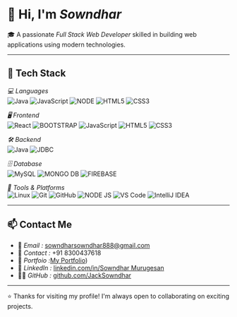 # 👋 Hi, I'm *Sowndhar*

🎓 A passionate *Full Stack Web Developer* skilled in building web applications using modern technologies.

---

## 🚀 Tech Stack

*💻 Languages*  
![Java](https://img.shields.io/badge/Java-007396?style=for-the-badge&logo=java&logoColor=white)
![JavaScript](https://img.shields.io/badge/JavaScript-F7DF1E?style=for-the-badge&logo=javascript&logoColor=black)
![NODE](https://img.shields.io/badge/NODE_JS-E34F26?style=for-the-badge&logo=html5&logoColor=white)
![HTML5](https://img.shields.io/badge/HTML5-E34F26?style=for-the-badge&logo=html5&logoColor=white)
![CSS3](https://img.shields.io/badge/CSS3-1572B6?style=for-the-badge&logo=css3&logoColor=white)

*🖥 Frontend*  
![React](https://img.shields.io/badge/React.js-61DAFB?style=for-the-badge&logo=react&logoColor=black)
![BOOTSTRAP](https://img.shields.io/badge/BOOTSTRAP-4479A1?style=for-the-badge&logo=mysql&logoColor=white)
![JavaScript](https://img.shields.io/badge/JavaScript-ES6+-F7DF1E?style=for-the-badge&logo=javascript&logoColor=black)
![HTML5](https://img.shields.io/badge/HTML5-E34F26?style=for-the-badge&logo=html5&logoColor=white)
![CSS3](https://img.shields.io/badge/CSS3-1572B6?style=for-the-badge&logo=css3&logoColor=white)

*🛠 Backend*  
![Java](https://img.shields.io/badge/Java-Servlets/JSP-007396?style=for-the-badge&logo=java&logoColor=white)
![JDBC](https://img.shields.io/badge/JDBC-Database-003B57?style=for-the-badge&logoColor=white)

*🗄 Database*  
![MySQL](https://img.shields.io/badge/MySQL-4479A1?style=for-the-badge&logo=mysql&logoColor=white)
![MONGO DB](https://img.shields.io/badge/MONGO_DB-181717?style=for-the-badge&logo=github&logoColor=white)
![FIREBASE](https://img.shields.io/badge/FIREBASE-E34F26?style=for-the-badge&logo=html5&logoColor=white)


*🔧 Tools & Platforms*  
![Linux](https://img.shields.io/badge/Linux-FCC624?style=for-the-badge&logo=linux&logoColor=black)
![Git](https://img.shields.io/badge/Git-F05032?style=for-the-badge&logo=git&logoColor=white)
![GitHub](https://img.shields.io/badge/GitHub-181717?style=for-the-badge&logo=github&logoColor=white)
![NODE JS](https://img.shields.io/badge/NODE_JS-E34F26?style=for-the-badge&logo=html5&logoColor=white)
![VS Code](https://img.shields.io/badge/VS%20Code-007ACC?style=for-the-badge&logo=visual-studio-code&logoColor=white)
![IntelliJ IDEA](https://img.shields.io/badge/IntelliJIDEA-000000?style=for-the-badge&logo=intellijidea&logoColor=white)

---

## 📫 Contact Me

- 📧 *Email :* [sowndharsowndhar888@gmail.com](mailto:sowndharsowndhar888@gmail.com)  
- 📱 *Contact :* +91 8300437618
- 📜 *Portfoio :*[My Portfolio](https://sowndhar-portfolio.netlify.app/)) 
- 💼 *LinkedIn :* [linkedin.com/in/Sowndhar Murugesan]([https://linkedin.com/in/yourprofile](https://www.linkedin.com/in/sowndhar-murugesan-386846344?utm_source=share&utm_campaign=share_via&utm_content=profile&utm_medium=android_app))  
- 🧑‍💻 *GitHub :* [github.com/JackSowndhar](https://github.com/JackSowndhar)

---

⭐ Thanks for visiting my profile! I'm always open to collaborating on exciting projects.
